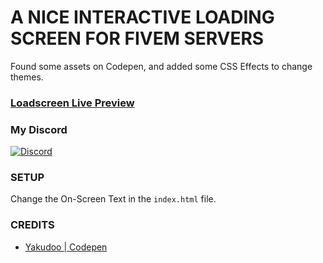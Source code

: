 # A NICE INTERACTIVE LOADING SCREEN FOR FIVEM SERVERS

Found some assets on Codepen, and added some CSS Effects to change themes. 

### [Loadscreen Live Preview](https://loadscreen.osmfx.ml)

### My Discord
<a href="https://discord.gg/jrNxkpVaJU" rel="some text">![Discord](https://discordapp.com/api/guilds/816584206838398997/widget.png?style=banner1)</a>

### SETUP 
Change the On-Screen Text in the `index.html` file. 

### CREDITS
- [Yakudoo | Codepen](https://codepen.io/Yakudoo/)

